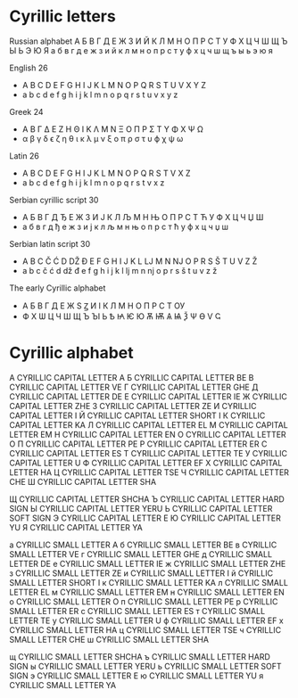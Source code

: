 # Cyrillic letters

Russian alphabet
А Б В Г Д Е Ж З И Й К Л М Н О П Р С Т У Ф Х Ц Ч Ш Щ Ъ Ы Ь Э Ю Я
а б в г д е ж з и й к л м н о п р с т у ф х ц ч ш щ ъ ы ь э ю я

English 26
- A B C D E F G H I J K L M N O P Q R S T U V X Y Z
- a b c d e f g h i j k l m n o p q r s t u v x y z

Greek 24
- A B Γ Δ E Z H Θ I K Λ M N Ξ O Π P Σ T Υ Φ X Ψ Ω
- α β γ δ ϵ ζ η θ ι κ λ μ ν ξ o π ρ σ τ υ ϕ χ ψ ω

Latin 26
- A B C D E F G H I J K L M N O P Q R S T V X Z
- a b c d e f g h i j k l m n o p q r s t v x z

Serbian cyrillic script 30
- А Б В Г Д Ђ Е Ж З И Ј К Л Љ М Н Њ О П Р С Т Ћ У Ф Х Ц Ч Џ Ш
- а б в г д ђ е ж з и ј к л љ м н њ о п р с т ћ у ф х ц ч џ ш

Serbian latin script 30
- A B C Č Ć D DŽ Đ E F G H I J K L LJ M N NJ O P R S Š T U V Z Ž
- a b c č ć d dž đ e f g h i j k l lj m n nj o p r s š t u v z ž

The early Cyrillic alphabet
- А Б В Г Д Е Ж Ѕ Ꙁ И І К Л М Н О П Р С Т ОУ
- Ф Х Ѡ Ц Ч Ш Щ Ъ ЪІ Ь Ѣ Ꙗ Ѥ Ю Ѫ Ѭ Ѧ Ѩ Ѯ Ѱ Ѳ Ѵ Ҁ

# Cyrillic alphabet

А  CYRILLIC CAPITAL LETTER A
Б  CYRILLIC CAPITAL LETTER BE
В  CYRILLIC CAPITAL LETTER VE
Г  CYRILLIC CAPITAL LETTER GHE
Д  CYRILLIC CAPITAL LETTER DE
Е  CYRILLIC CAPITAL LETTER IE
Ж  CYRILLIC CAPITAL LETTER ZHE
З  CYRILLIC CAPITAL LETTER ZE
И  CYRILLIC CAPITAL LETTER I
Й  CYRILLIC CAPITAL LETTER SHORT I
К  CYRILLIC CAPITAL LETTER KA
Л  CYRILLIC CAPITAL LETTER EL
М  CYRILLIC CAPITAL LETTER EM
Н  CYRILLIC CAPITAL LETTER EN
О  CYRILLIC CAPITAL LETTER O
П  CYRILLIC CAPITAL LETTER PE
Р  CYRILLIC CAPITAL LETTER ER
С  CYRILLIC CAPITAL LETTER ES
Т  CYRILLIC CAPITAL LETTER TE
У  CYRILLIC CAPITAL LETTER U
Ф  CYRILLIC CAPITAL LETTER EF
Х  CYRILLIC CAPITAL LETTER HA
Ц  CYRILLIC CAPITAL LETTER TSE
Ч  CYRILLIC CAPITAL LETTER CHE
Ш  CYRILLIC CAPITAL LETTER SHA

Щ  CYRILLIC CAPITAL LETTER SHCHA
Ъ  CYRILLIC CAPITAL LETTER HARD SIGN
Ы  CYRILLIC CAPITAL LETTER YERU
Ь  CYRILLIC CAPITAL LETTER SOFT SIGN
Э  CYRILLIC CAPITAL LETTER E
Ю  CYRILLIC CAPITAL LETTER YU
Я  CYRILLIC CAPITAL LETTER YA

а  CYRILLIC SMALL LETTER A
б  CYRILLIC SMALL LETTER BE
в  CYRILLIC SMALL LETTER VE
г  CYRILLIC SMALL LETTER GHE
д  CYRILLIC SMALL LETTER DE
е  CYRILLIC SMALL LETTER IE
ж  CYRILLIC SMALL LETTER ZHE
з  CYRILLIC SMALL LETTER ZE
и  CYRILLIC SMALL LETTER I
й  CYRILLIC SMALL LETTER SHORT I
к  CYRILLIC SMALL LETTER KA
л  CYRILLIC SMALL LETTER EL
м  CYRILLIC SMALL LETTER EM
н  CYRILLIC SMALL LETTER EN
о  CYRILLIC SMALL LETTER O
п  CYRILLIC SMALL LETTER PE
р  CYRILLIC SMALL LETTER ER
с  CYRILLIC SMALL LETTER ES
т  CYRILLIC SMALL LETTER TE
у  CYRILLIC SMALL LETTER U
ф  CYRILLIC SMALL LETTER EF
х  CYRILLIC SMALL LETTER HA
ц  CYRILLIC SMALL LETTER TSE
ч  CYRILLIC SMALL LETTER CHE
ш  CYRILLIC SMALL LETTER SHA

щ  CYRILLIC SMALL LETTER SHCHA
ъ  CYRILLIC SMALL LETTER HARD SIGN
ы  CYRILLIC SMALL LETTER YERU
ь  CYRILLIC SMALL LETTER SOFT SIGN
э  CYRILLIC SMALL LETTER E
ю  CYRILLIC SMALL LETTER YU
я  CYRILLIC SMALL LETTER YA

